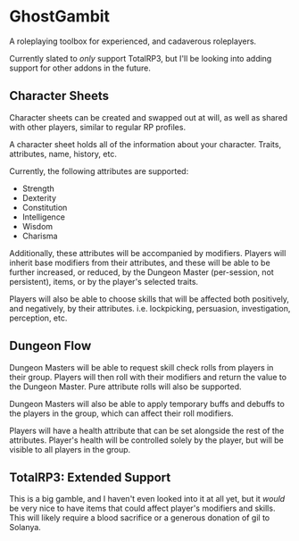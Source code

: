 # GhostGambit
A roleplaying toolbox for experienced, and cadaverous roleplayers.

Currently slated to *only* support TotalRP3, but I'll be looking into adding support for other addons in the future.

## Character Sheets
Character sheets can be created and swapped out at will, as well as shared with other players, similar to regular RP profiles.

A character sheet holds all of the information about your character. Traits, attributes, name, history, etc.

Currently, the following attributes are supported:
* Strength
* Dexterity
* Constitution
* Intelligence
* Wisdom
* Charisma

Additionally, these attributes will be accompanied by modifiers. Players will inherit base modifiers from their attributes, and these will be able to be further increased, or reduced, by the Dungeon Master (per-session, not persistent), items, or by the player's selected traits.

Players will also be able to choose skills that will be affected both positively, and negatively, by their attributes. i.e. lockpicking, persuasion, investigation, perception, etc.

## Dungeon Flow
Dungeon Masters will be able to request skill check rolls from players in their group. Players will then roll with their modifiers and return the value to the Dungeon Master. Pure attribute rolls will also be supported.

Dungeon Masters will also be able to apply temporary buffs and debuffs to the players in the group, which can affect their roll modifiers.

Players will have a health attribute that can be set alongside the rest of the attributes. Player's health will be controlled solely by the player, but will be visible to all players in the group.

## TotalRP3: Extended Support
This is a big gamble, and I haven't even looked into it at all yet, but it *would* be very nice to have items that could affect player's modifiers and skills. This will likely require a blood sacrifice or a generous donation of gil to Solanya.
